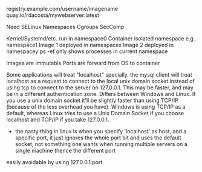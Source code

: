 registry.example.com/username/imagename
quay.io/rdacosta/mywebserver:latest

Need
SELinux
Namespaces
Cgroups
SecComp

Kernel/Systemd/etc. run in   namespace0
Container isolated namespace e.g. namespace1
Image 1 deployed in namespacex
Image 2 deployed in namespacey
ps -ef only shows processes in current namespace

Images are immutable
Ports are forward from OS to container

Some applications will treat "localhost" specially. the mysql client will treat localhost as a request to connect to the local unix domain socket instead of using tcp to connect to the server on 127.0.0.1. This may be faster, and may be in a different authentication zone.
Differs between Windows and Linux. If you use a unix domain socket it'll be slightly faster than using TCP/IP (because of the less overhead you have).
Windows is using TCP/IP as a default, whereas Linux tries to use a Unix Domain Socket if you choose localhost and TCP/IP if you take 127.0.0.1.

+ the nasty thing in linux is when you specify 'localhost' as host, and a specific port, it just ignores the whole port bit and uses the default socket, not something one wants when running multiple servers on a single machine (hence the different port

easily avoidable by using 127.0.0.1:port 